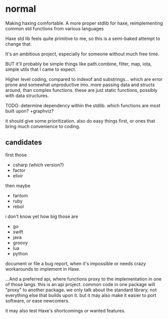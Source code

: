 # normal

Making haxing comfortable.
A more proper stdlib for haxe, reimplementing common std functions from various languages


Haxe std lib feels quite primitive to me, so this is a semi-baked attempt to change that. 

It's an ambitious project, especially for someone without much free time.

BUT it'll probably be simple things like path.combine, filter, map, iota, simple utils that I came to expect.

Higher level coding, compared to indexof and substrings... which are error prone and somewhat unproductive imo. 
more passing data and structs around, than complex functions.
these are just static functions, possibly with data structures.

TODO: determine dependency within the stdlib. which functions are most built upon? +graphviz?

it should give some prioritization. also do easy things first, or ones that bring much convenience to coding.

## candidates

first those

- csharp (which version?)
- factor
- elixir

then maybe

- fantom
- ruby
- rebol

i don't know yet how big those are

- go
- swift
- java
- groovy
- lua
- python

document or file a bug report, when it's impossible or needs crazy workarounds to implement in Haxe.

...And a preferred api, where functions proxy to the implementation in one of those langs.
this is an api project. common code in one package will "proxy" to another package.
we only talk about the standard library, not everything else that builds upon it.
but it may also make it easier to port software, or ease newcomers.

it may also test Haxe's shortcomings or wanted features.